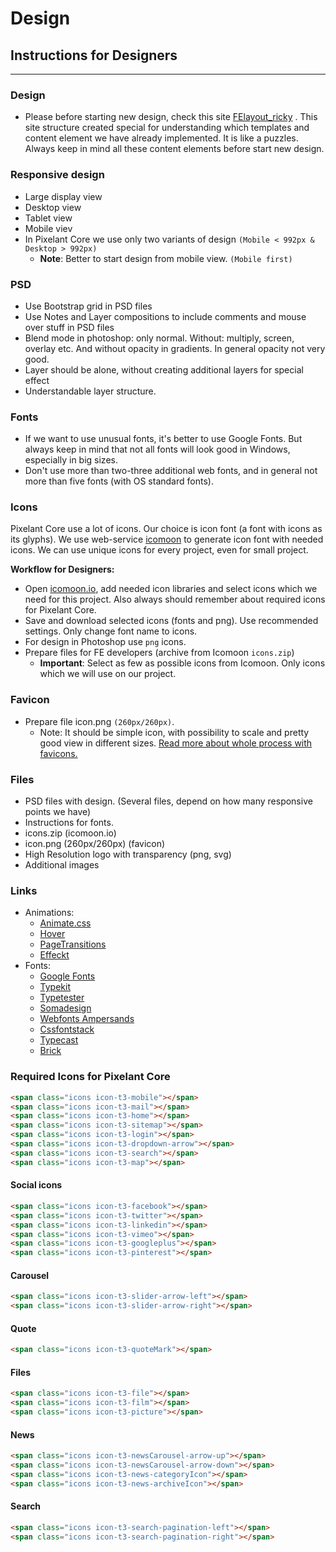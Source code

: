 # Design

## Instructions for Designers

---

### Design

* Please before starting new design, check this site [FElayout\_ricky](http://felayout_ricky.testserver.pixelant.nu/) . This site structure created special for understanding which templates and content element we have already implemented. It is like a puzzles. Always keep in mind all these content elements before start new design.

### Responsive design

* Large display view
* Desktop view
* Tablet view
* Mobile viev
* In Pixelant Core we use only two variants of design `(Mobile < 992px & Desktop > 992px)`
  * **Note**: Better to start design from mobile view. `(Mobile first)`

### PSD

* Use Bootstrap grid in PSD files
* Use Notes and Layer compositions to include comments and mouse over stuff in PSD files
* Blend mode in photoshop: only normal. Without: multiply, screen, overlay etc. And without opacity in gradients. In general opacity not very good.
* Layer should be alone, without creating additional layers for special effect
* Understandable layer structure.

### Fonts

* If we want to use unusual fonts, it's better to use Google Fonts. But always keep in mind that not all fonts will look good in  Windows, especially in big sizes.
* Don't use more than two-three additional web fonts, and in general not more than five fonts \(with OS standard fonts\).

### Icons

Pixelant Core use a lot of icons. Our choice is icon font \(a font with icons as its glyphs\). We use web-service [icomoon](https://icomoon.io/) to generate icon font with needed icons. We can use unique icons for every project, even for small project.

**Workflow for Designers:**

* Open [icomoon.io](https://icomoon.io/), add needed icon libraries and select icons which we need for this project. Also always should remember about required icons for Pixelant Core.
* Save and download selected icons \(fonts and png\). Use recommended settings. Only change font name to icons.
* For design in Photoshop use `png` icons.
* Prepare files for FE developers \(archive from Icomoon `icons.zip`\)
  * **Important**: Select as few as possible icons from Icomoon. Only icons which we will use on our project.

### Favicon

* Prepare file icon.png `(260px/260px)`.
  * Note: It should be simple icon, with possibility to scale and pretty good view in different sizes. [Read more about whole process with favicons.](https://pixelant.gitbooks.io/doc/content/rootfiles.html)

### Files

* PSD files with design. \(Several files, depend on how many responsive points we have\)
* Instructions for fonts.
* icons.zip \(icomoon.io\)
* icon.png \(260px/260px\) \(favicon\)
* High Resolution logo with transparency \(png, svg\)
* Additional images

### Links

* Animations:
  * [Animate.css](http://daneden.github.io/animate.css/)
  * [Hover](http://ianlunn.github.io/Hover/)
  * [PageTransitions](http://tympanus.net/Development/PageTransitions/)
  * [Effeckt](http://h5bp.github.io/Effeckt.css/#0)
* Fonts:
  * [Google Fonts](https://www.google.com/fonts/)
  * [Typekit](https://typekit.com/)
  * [Typetester](https://www.typetester.org/)
  * [Somadesign](http://somadesign.ca/demos/better-google-fonts/)
  * [Webfonts Ampersands](http://hail2u.github.io/google-webfonts-ampersands.html)
  * [Cssfontstack](http://www.cssfontstack.com/)
  * [Typecast](http://typecast.com/preview/google)
  * [Brick](http://brick.im/)

### Required Icons for Pixelant Core

```html
<span class="icons icon-t3-mobile"></span>
<span class="icons icon-t3-mail"></span>
<span class="icons icon-t3-home"></span>
<span class="icons icon-t3-sitemap"></span>
<span class="icons icon-t3-login"></span>
<span class="icons icon-t3-dropdown-arrow"></span>
<span class="icons icon-t3-search"></span>
<span class="icons icon-t3-map"></span>
```

#### Social icons

```html
<span class="icons icon-t3-facebook"></span>
<span class="icons icon-t3-twitter"></span>
<span class="icons icon-t3-linkedin"></span>
<span class="icons icon-t3-vimeo"></span>
<span class="icons icon-t3-googleplus"></span>
<span class="icons icon-t3-pinterest"></span>
```

#### Carousel

```html
<span class="icons icon-t3-slider-arrow-left"></span>
<span class="icons icon-t3-slider-arrow-right"></span>
```

#### Quote

```html
<span class="icons icon-t3-quoteMark"></span>
```

#### Files

```html
<span class="icons icon-t3-file"></span>
<span class="icons icon-t3-film"></span>
<span class="icons icon-t3-picture"></span>
```

#### News

```html
<span class="icons icon-t3-newsCarousel-arrow-up"></span>
<span class="icons icon-t3-newsCarousel-arrow-down"></span>
<span class="icons icon-t3-news-categoryIcon"></span>
<span class="icons icon-t3-news-archiveIcon"></span>
```

#### Search

```html
<span class="icons icon-t3-search-pagination-left"></span>
<span class="icons icon-t3-search-pagination-right"></span>
```



